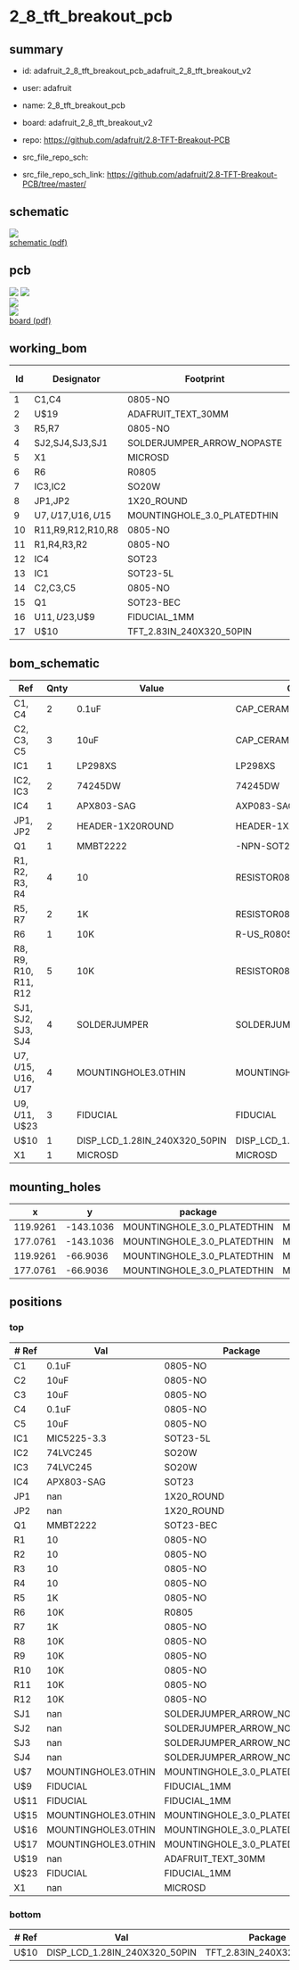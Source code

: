 # 2_8_tft_breakout_pcb
 
## summary 
* id: adafruit_2_8_tft_breakout_pcb_adafruit_2_8_tft_breakout_v2
* user: adafruit
* name: 2_8_tft_breakout_pcb
* board: adafruit_2_8_tft_breakout_v2
* repo: https://github.com/adafruit/2.8-TFT-Breakout-PCB



* src_file_repo_sch: 
* src_file_repo_sch_link: https://github.com/adafruit/2.8-TFT-Breakout-PCB/tree/master/

## schematic  
![](working_schematic_600.png)  
[schematic (pdf)](working_schematic.pdf)  

## pcb  
![](working_3d_600.png) 
![](working_3d_front_600.png)  
![](working_3d_back_600.png)  
![](working_600.png)  
[board (pdf)](working.pdf)  

## working_bom
| Id | Designator | Footprint | Quantity | Designation | Supplier and ref |  | None | 
| --- | --- | --- | --- | --- | --- | --- | --- | 
| 1 | C1,C4 | 0805-NO | 2 | 0.1uF |  |  | [''] | 
| 2 | U$19 | ADAFRUIT_TEXT_30MM | 1 |  |  |  | [''] | 
| 3 | R5,R7 | 0805-NO | 2 | 1K |  |  | [''] | 
| 4 | SJ2,SJ4,SJ3,SJ1 | SOLDERJUMPER_ARROW_NOPASTE | 4 |  |  |  | [''] | 
| 5 | X1 | MICROSD | 1 |  |  |  | [''] | 
| 6 | R6 | R0805 | 1 | 10K |  |  | [''] | 
| 7 | IC3,IC2 | SO20W | 2 | 74LVC245 |  |  | [''] | 
| 8 | JP1,JP2 | 1X20_ROUND | 2 |  |  |  | [''] | 
| 9 | U$7,U$17,U$16,U$15 | MOUNTINGHOLE_3.0_PLATEDTHIN | 4 | MOUNTINGHOLE3.0THIN |  |  | [''] | 
| 10 | R11,R9,R12,R10,R8 | 0805-NO | 5 | 10K |  |  | [''] | 
| 11 | R1,R4,R3,R2 | 0805-NO | 4 | 10 |  |  | [''] | 
| 12 | IC4 | SOT23 | 1 | APX803-SAG |  |  | [''] | 
| 13 | IC1 | SOT23-5L | 1 | MIC5225-3.3 |  |  | [''] | 
| 14 | C2,C3,C5 | 0805-NO | 3 | 10uF |  |  | [''] | 
| 15 | Q1 | SOT23-BEC | 1 | MMBT2222 |  |  | [''] | 
| 16 | U$11,U$23,U$9 | FIDUCIAL_1MM | 3 | FIDUCIAL |  |  | [''] | 
| 17 | U$10 | TFT_2.83IN_240X320_50PIN | 1 | DISP_LCD_1.28IN_240X320_50PIN |  |  | [''] | 


## bom_schematic
| Ref | Qnty | Value | Cmp name | Footprint | Description | Vendor | DNP | 
| --- | --- | --- | --- | --- | --- | --- | --- | 
| C1, C4 | 2 | 0.1uF | CAP_CERAMIC0805-NOOUTLINE | working:0805-NO |  |  |  | 
| C2, C3, C5 | 3 | 10uF | CAP_CERAMIC0805-NOOUTLINE | working:0805-NO |  |  |  | 
| IC1 | 1 | LP298XS | LP298XS | working:SOT23-5L |  |  |  | 
| IC2, IC3 | 2 | 74245DW | 74245DW | working:SO20W |  |  |  | 
| IC4 | 1 | APX803-SAG | AXP083-SAG | working:SOT23 |  |  |  | 
| JP1, JP2 | 2 | HEADER-1X20ROUND | HEADER-1X20ROUND | working:1X20_ROUND |  |  |  | 
| Q1 | 1 | MMBT2222 | -NPN-SOT23-BEC | working:SOT23-BEC |  |  |  | 
| R1, R2, R3, R4 | 4 | 10 | RESISTOR0805_NOOUTLINE | working:0805-NO |  |  |  | 
| R5, R7 | 2 | 1K | RESISTOR0805_NOOUTLINE | working:0805-NO |  |  |  | 
| R6 | 1 | 10K | R-US_R0805 | working:R0805 |  |  |  | 
| R8, R9, R10, R11, R12 | 5 | 10K | RESISTOR0805_NOOUTLINE | working:0805-NO |  |  |  | 
| SJ1, SJ2, SJ3, SJ4 | 4 | SOLDERJUMPER | SOLDERJUMPER | working:SOLDERJUMPER_ARROW_NOPASTE |  |  |  | 
| U$7, U$15, U$16, U$17 | 4 | MOUNTINGHOLE3.0THIN | MOUNTINGHOLE3.0THIN | working:MOUNTINGHOLE_3.0_PLATEDTHIN |  |  |  | 
| U$9, U$11, U$23 | 3 | FIDUCIAL | FIDUCIAL | working:FIDUCIAL_1MM |  |  |  | 
| U$10 | 1 | DISP_LCD_1.28IN_240X320_50PIN | DISP_LCD_1.28IN_240X320_50PIN | working:TFT_2.83IN_240X320_50PIN |  |  |  | 
| X1 | 1 | MICROSD | MICROSD | working:MICROSD |  |  |  | 


## mounting_holes
| x | y | package | value | ref | size | 
| --- | --- | --- | --- | --- | --- | 
| 119.9261 | -143.1036 | MOUNTINGHOLE_3.0_PLATEDTHIN | MOUNTINGHOLE3.0THIN | U$7 | m3 | 
| 177.0761 | -143.1036 | MOUNTINGHOLE_3.0_PLATEDTHIN | MOUNTINGHOLE3.0THIN | U$15 | m3 | 
| 119.9261 | -66.9036 | MOUNTINGHOLE_3.0_PLATEDTHIN | MOUNTINGHOLE3.0THIN | U$16 | m3 | 
| 177.0761 | -66.9036 | MOUNTINGHOLE_3.0_PLATEDTHIN | MOUNTINGHOLE3.0THIN | U$17 | m3 | 


## positions
### top
| # Ref | Val | Package | PosX | PosY | Rot | Side | 
| --- | --- | --- | --- | --- | --- | --- | 
| C1 | 0.1uF | 0805-NO | 129.7051 | -96.3676 | 180.0 | top | 
| C2 | 10uF | 0805-NO | 171.1071 | -135.9916 | 0.0 | top | 
| C3 | 10uF | 0805-NO | 168.0591 | -100.1776 | 0.0 | top | 
| C4 | 0.1uF | 0805-NO | 143.1671 | -107.0356 | -90.0 | top | 
| C5 | 10uF | 0805-NO | 169.8371 | -109.8296 | 180.0 | top | 
| IC1 | MIC5225-3.3 | SOT23-5L | 168.0591 | -104.7496 | 0.0 | top | 
| IC2 | 74LVC245 | SO20W | 148.7551 | -86.4616 | 180.0 | top | 
| IC3 | 74LVC245 | SO20W | 163.7411 | -86.7156 | 180.0 | top | 
| IC4 | APX803-SAG | SOT23 | 154.0891 | -95.8596 | 0.0 | top | 
| JP1 | nan | 1X20_ROUND | 148.5011 | -66.9036 | 180.0 | top | 
| JP2 | nan | 1X20_ROUND | 148.5011 | -143.1036 | 180.0 | top | 
| Q1 | MMBT2222 | SOT23-BEC | 131.7371 | -107.2896 | 180.0 | top | 
| R1 | 10 | 0805-NO | 134.7851 | -107.0356 | -90.0 | top | 
| R2 | 10 | 0805-NO | 136.8171 | -107.0356 | -90.0 | top | 
| R3 | 10 | 0805-NO | 138.8491 | -107.0356 | -90.0 | top | 
| R4 | 10 | 0805-NO | 140.8811 | -107.0356 | -90.0 | top | 
| R5 | 1K | 0805-NO | 131.7371 | -103.4796 | 0.0 | top | 
| R6 | 10K | R0805 | 156.8831 | -95.0976 | 90.0 | top | 
| R7 | 1K | 0805-NO | 157.0101 | -77.4446 | 0.0 | top | 
| R8 | 10K | 0805-NO | 126.0221 | -132.4356 | 90.0 | top | 
| R9 | 10K | 0805-NO | 128.4351 | -133.0706 | 90.0 | top | 
| R10 | 10K | 0805-NO | 133.6421 | -133.0706 | -90.0 | top | 
| R11 | 10K | 0805-NO | 130.9751 | -133.0706 | -90.0 | top | 
| R12 | 10K | 0805-NO | 156.2481 | -81.5086 | -90.0 | top | 
| SJ1 | nan | SOLDERJUMPER_ARROW_NOPASTE | 126.1491 | -115.9256 | 180.0 | top | 
| SJ2 | nan | SOLDERJUMPER_ARROW_NOPASTE | 126.1491 | -112.1156 | 180.0 | top | 
| SJ3 | nan | SOLDERJUMPER_ARROW_NOPASTE | 126.1491 | -108.1786 | 0.0 | top | 
| SJ4 | nan | SOLDERJUMPER_ARROW_NOPASTE | 126.1491 | -104.1146 | 0.0 | top | 
| U$7 | MOUNTINGHOLE3.0THIN | MOUNTINGHOLE_3.0_PLATEDTHIN | 119.9261 | -143.1036 | 0.0 | top | 
| U$9 | FIDUCIAL | FIDUCIAL_1MM | 172.1231 | -120.4976 | 0.0 | top | 
| U$11 | FIDUCIAL | FIDUCIAL_1MM | 126.1491 | -76.5556 | 0.0 | top | 
| U$15 | MOUNTINGHOLE3.0THIN | MOUNTINGHOLE_3.0_PLATEDTHIN | 177.0761 | -143.1036 | 0.0 | top | 
| U$16 | MOUNTINGHOLE3.0THIN | MOUNTINGHOLE_3.0_PLATEDTHIN | 119.9261 | -66.9036 | 0.0 | top | 
| U$17 | MOUNTINGHOLE3.0THIN | MOUNTINGHOLE_3.0_PLATEDTHIN | 177.0761 | -66.9036 | 0.0 | top | 
| U$19 | nan | ADAFRUIT_TEXT_30MM | 136.0551 | -106.0196 | 0.0 | top | 
| U$23 | FIDUCIAL | FIDUCIAL_1MM | 132.4991 | -112.8776 | 0.0 | top | 
| X1 | nan | MICROSD | 140.1191 | -79.3496 | -90.0 | top | 

### bottom
| # Ref | Val | Package | PosX | PosY | Rot | Side | 
| --- | --- | --- | --- | --- | --- | --- | 
| U$10 | DISP_LCD_1.28IN_240X320_50PIN | TFT_2.83IN_240X320_50PIN | 148.5011 | -102.4636 | 180.0 | bottom | 

